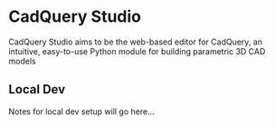 # CadQuery Studio

CadQuery Studio aims to be the web-based editor for CadQuery, an intuitive, easy-to-use Python module for building parametric 3D CAD models

## Local Dev

Notes for local dev setup will go here...
